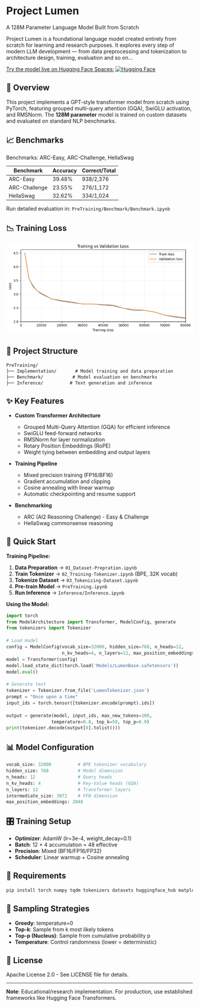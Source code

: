 # Project Lumen

A 128M Parameter Language Model Built from Scratch

Project Lumen is a foundational language model created entirely from scratch for learning and research purposes.
It explores every step of modern LLM development — from data preprocessing and tokenization to architecture design, training, evaluation and so on...

[Try the model live on Hugging Face Spaces:]()
[![Hugging Face](https://img.shields.io/badge/View_on-HuggingFace-blue?logo=huggingface)](https://huggingface.co/spaces/VirtualInsight/LumenBase)


## 🎯 Overview

This project implements a GPT-style transformer model from scratch using PyTorch, featuring grouped multi-query attention (GQA), SwiGLU activation, and RMSNorm. The **128M parameter** model is trained on custom datasets and evaluated on standard NLP benchmarks.

## 📈 Benchmarks

Benchmarks: ARC-Easy, ARC-Challenge, HellaSwag

| Benchmark | Accuracy | Correct/Total |
|-----------|----------|---------------|
| ARC-Easy | 39.48% | 938/2,376 |
| ARC-Challenge | 23.55% | 276/1,172 |
| HellaSwag | 32.62% | 334/1,024 |

Run detailed evaluation in: `PreTraining/Benchmark/Benchmark.ipynb`

## 📉 Training Loss

![Training Loss Curve](PreTraining/images/training_loss_curve.png)

## 📁 Project Structure

```
PreTraining/
├── Implementation/       # Model training and data preparation
├── Benchmark/           # Model evaluation on benchmarks
├── Inference/          # Text generation and inference
```

## ✨ Key Features

- **Custom Transformer Architecture**
  - Grouped Multi-Query Attention (GQA) for efficient inference
  - SwiGLU feed-forward networks
  - RMSNorm for layer normalization
  - Rotary Position Embeddings (RoPE)
  - Weight tying between embedding and output layers

- **Training Pipeline**
  - Mixed precision training (FP16/BF16)
  - Gradient accumulation and clipping
  - Cosine annealing with linear warmup
  - Automatic checkpointing and resume support

- **Benchmarking**
  - ARC (AI2 Reasoning Challenge) - Easy & Challenge
  - HellaSwag commonsense reasoning

## 🚀 Quick Start

**Training Pipeline:**
1. **Data Preparation** → `01_Dataset-Prepration.ipynb`
2. **Train Tokenizer** → `02_Training-Tokenizer.ipynb` (BPE, 32K vocab)
3. **Tokenize Dataset** → `03_Tokenizing-Dataset.ipynb`
4. **Pre-train Model** → `PreTraining.ipynb`
5. **Run Inference** → `Inference/Inference.ipynb`

**Using the Model:**

```python
import torch
from ModelArchitecture import Transformer, ModelConfig, generate
from tokenizers import Tokenizer

# Load model
config = ModelConfig(vocab_size=32000, hidden_size=768, n_heads=12, 
                     n_kv_heads=4, n_layers=12, max_position_embeddings=2048)
model = Transformer(config)
model.load_state_dict(torch.load('Models/LumenBase.safetensors'))
model.eval()

# Generate text
tokenizer = Tokenizer.from_file('LumenTokenizer.json')
prompt = "Once upon a time"
input_ids = torch.tensor([tokenizer.encode(prompt).ids])

output = generate(model, input_ids, max_new_tokens=100, 
                 temperature=0.8, top_k=50, top_p=0.9)
print(tokenizer.decode(output[0].tolist()))
```

## 📊 Model Configuration

```python
vocab_size: 32000          # BPE tokenizer vocabulary
hidden_size: 768           # Model dimension
n_heads: 12                # Query heads
n_kv_heads: 4              # Key-Value heads (GQA)
n_layers: 12               # Transformer layers
intermediate_size: 3072    # FFN dimension
max_position_embeddings: 2048
```

## 🎛️ Training Setup

- **Optimizer**: AdamW (lr=3e-4, weight_decay=0.1)
- **Batch**: 12 × 4 accumulation = 48 effective
- **Precision**: Mixed (BF16/FP16/FP32)
- **Scheduler**: Linear warmup + Cosine annealing


 

## 🔧 Requirements

```bash
pip install torch numpy tqdm tokenizers datasets huggingface_hub matplotlib
```

## 🎨 Sampling Strategies

- **Greedy**: temperature=0
- **Top-k**: Sample from k most likely tokens
- **Top-p (Nucleus)**: Sample from cumulative probability p
- **Temperature**: Control randomness (lower = deterministic)

## 📄 License

Apache License 2.0 - See LICENSE file for details.

---

**Note**: Educational/research implementation. For production, use established frameworks like Hugging Face Transformers.
